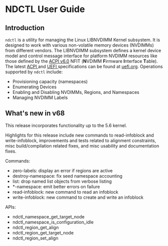 # NDCTL User Guide

## Introduction

`ndctl` is a utility for managing the Linux LIBNVDIMM Kernel subsystem. It is designed to work with various non-volatile memory devices \(NVDIMMs\) from different vendors. The LIBNVDIMM subsystem defines a kernel device model and control message interface for platform NVDIMM resources like those defined by the [ACPI v6.0](http://www.uefi.org/sites/default/files/resources/ACPI_6_0_Errata_A.PDF) NFIT \(**N**VDIMM **F**irmware **I**nterface **T**able\). The latest [ACPI ](http://www.uefi.org/specifications)and [UEFI ](http://www.uefi.org/specifications)specifications can be found at [uefi.org](http://www.uefi.org). Operations supported by `ndctl` include:

* Provisioning capacity \(namespaces\)
* Enumerating Devices
* Enabling and Disabling NVDIMMs, Regions, and Namespaces
* Managing NVDIMM Labels

## What's new in v68

This release incorporates functionality up to the 5.6 kernel.

Highlights for this release include new commands to read-infoblock and write-infoblock, improvements and tests related to alignment constraints, misc build/compilation related fixes, and misc usability and documentation fixes.

Commands: 

* zero-labels: display an error if regions are active 
* destroy-namespace: fix seed namespace accounting 
* list: drop named list objects from verbose listing 
* \*-namespace: emit better errors on failure 
* read-infoblock: new command to read an infoblock 
* write-infoblock: new command to create and write an infoblock

APIs: 

* ndctl\_namespace\_get\_target\_node 
* ndctl\_namespace\_is\_configuration\_idle 
* ndctl\_region\_get\_align
* ndctl\_region\_get\_target\_node 
* ndctl\_region\_set\_align

